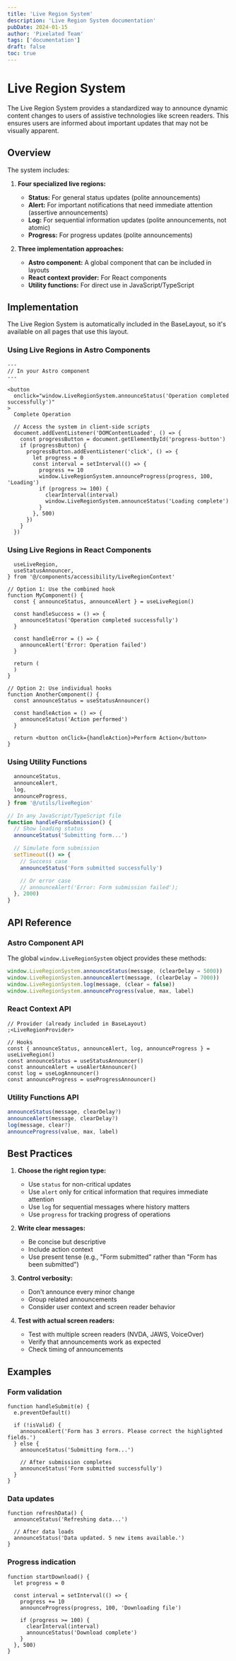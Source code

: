 ```yaml
---
title: 'Live Region System'
description: 'Live Region System documentation'
pubDate: 2024-01-15
author: 'Pixelated Team'
tags: ['documentation']
draft: false
toc: true
---
```


# Live Region System

The Live Region System provides a standardized way to announce dynamic content changes to users of assistive technologies like screen readers. This ensures users are informed about important updates that may not be visually apparent.

## Overview

The system includes:

1. **Four specialized live regions:**
   - **Status:** For general status updates (polite announcements)
   - **Alert:** For important notifications that need immediate attention (assertive announcements)
   - **Log:** For sequential information updates (polite announcements, not atomic)
   - **Progress:** For progress updates (polite announcements)

2. **Three implementation approaches:**
   - **Astro component:** A global component that can be included in layouts
   - **React context provider:** For React components
   - **Utility functions:** For direct use in JavaScript/TypeScript

## Implementation

The Live Region System is automatically included in the BaseLayout, so it's available on all pages that use this layout.

### Using Live Regions in Astro Components

```astro
---
// In your Astro component
---

<button
  onclick="window.LiveRegionSystem.announceStatus('Operation completed successfully')"
>
  Complete Operation

  // Access the system in client-side scripts
  document.addEventListener('DOMContentLoaded', () => {
    const progressButton = document.getElementById('progress-button')
    if (progressButton) {
      progressButton.addEventListener('click', () => {
        let progress = 0
        const interval = setInterval(() => {
          progress += 10
          window.LiveRegionSystem.announceProgress(progress, 100, 'Loading')
          if (progress >= 100) {
            clearInterval(interval)
            window.LiveRegionSystem.announceStatus('Loading complete')
          }
        }, 500)
      })
    }
  })
```

### Using Live Regions in React Components

```tsx
  useLiveRegion,
  useStatusAnnouncer,
} from '@/components/accessibility/LiveRegionContext'

// Option 1: Use the combined hook
function MyComponent() {
  const { announceStatus, announceAlert } = useLiveRegion()

  const handleSuccess = () => {
    announceStatus('Operation completed successfully')
  }

  const handleError = () => {
    announceAlert('Error: Operation failed')
  }

  return (
  )
}

// Option 2: Use individual hooks
function AnotherComponent() {
  const announceStatus = useStatusAnnouncer()

  const handleAction = () => {
    announceStatus('Action performed')
  }

  return <button onClick={handleAction}>Perform Action</button>
}
```

### Using Utility Functions

```ts
  announceStatus,
  announceAlert,
  log,
  announceProgress,
} from '@/utils/liveRegion'

// In any JavaScript/TypeScript file
function handleFormSubmission() {
  // Show loading status
  announceStatus('Submitting form...')

  // Simulate form submission
  setTimeout(() => {
    // Success case
    announceStatus('Form submitted successfully')

    // Or error case
    // announceAlert('Error: Form submission failed');
  }, 2000)
}
```

## API Reference

### Astro Component API

The global `window.LiveRegionSystem` object provides these methods:

```ts
window.LiveRegionSystem.announceStatus(message, (clearDelay = 5000))
window.LiveRegionSystem.announceAlert(message, (clearDelay = 7000))
window.LiveRegionSystem.log(message, (clear = false))
window.LiveRegionSystem.announceProgress(value, max, label)
```

### React Context API

```tsx
// Provider (already included in BaseLayout)
;<LiveRegionProvider>

// Hooks
const { announceStatus, announceAlert, log, announceProgress } = useLiveRegion()
const announceStatus = useStatusAnnouncer()
const announceAlert = useAlertAnnouncer()
const log = useLogAnnouncer()
const announceProgress = useProgressAnnouncer()
```

### Utility Functions API

```ts
announceStatus(message, clearDelay?)
announceAlert(message, clearDelay?)
log(message, clear?)
announceProgress(value, max, label)
```

## Best Practices

1. **Choose the right region type:**
   - Use `status` for non-critical updates
   - Use `alert` only for critical information that requires immediate attention
   - Use `log` for sequential messages where history matters
   - Use `progress` for tracking progress of operations

2. **Write clear messages:**
   - Be concise but descriptive
   - Include action context
   - Use present tense (e.g., "Form submitted" rather than "Form has been submitted")

3. **Control verbosity:**
   - Don't announce every minor change
   - Group related announcements
   - Consider user context and screen reader behavior

4. **Test with actual screen readers:**
   - Test with multiple screen readers (NVDA, JAWS, VoiceOver)
   - Verify that announcements work as expected
   - Check timing of announcements

## Examples

### Form validation

```tsx
function handleSubmit(e) {
  e.preventDefault()

  if (!isValid) {
    announceAlert('Form has 3 errors. Please correct the highlighted fields.')
  } else {
    announceStatus('Submitting form...')

    // After submission completes
    announceStatus('Form submitted successfully')
  }
}
```

### Data updates

```tsx
function refreshData() {
  announceStatus('Refreshing data...')

  // After data loads
  announceStatus('Data updated. 5 new items available.')
}
```

### Progress indication

```tsx
function startDownload() {
  let progress = 0

  const interval = setInterval(() => {
    progress += 10
    announceProgress(progress, 100, 'Downloading file')

    if (progress >= 100) {
      clearInterval(interval)
      announceStatus('Download complete')
    }
  }, 500)
}
```
